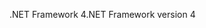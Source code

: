 <span data-ttu-id="95ff8-101">.NET Framework 4</span><span class="sxs-lookup"><span data-stu-id="95ff8-101">.NET Framework version 4</span></span>